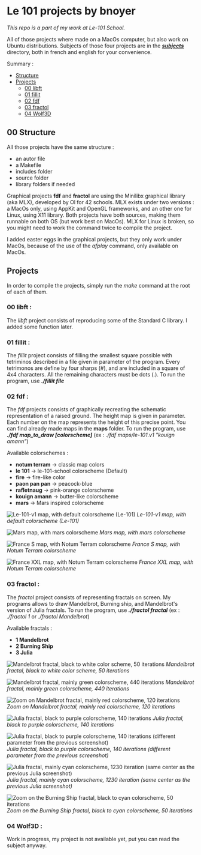 
# Le 101 projects by bnoyer 
_This repo is a part of my work at Le-101 School._

All of those projects where made on a MacOs computer, but also  work on Ubuntu distributions.
Subjects of those four projects are in the [***subjects***](./subjects) directory, both in french and english for your convenience.

Summary :
- [Structure](#00-structure)
- [Projects](#projects)
	- [00 libft](#00-libft-:)
	- [01 fillit](#01-fillit-:)
	- [02 fdf](#02-fdf-:)
	- [03 fractol](#03-fractol-:)
	- [04 Wolf3D](#04-wolf3d-:)

## 00 Structure
All those projects have the same structure :
 - an autor file
 - a Makefile
 - includes folder
 - source folder
 - library folders if needed

Graphical projects **fdf** and  **fractol** are using the Minilibx graphical library (aka MLX), developed by Ol for 42 schools. MLX exists under two versions : a MacOs only, using AppKit and OpenGL frameworks, and an other one for Linux, using X11 library. Both projects have both sources, making them runnable on both OS (but work best on MacOs).
MLX for Linux is broken, so you might need to work the command twice to compile the project.

I added easter eggs  in the graphical projects, but they only work under MacOs, because of the use of the *afplay* command, only available on MacOs.

## Projects
In order to compile the projects, simply run the _make_ command at the  root of each of them.

### 00 libft :
The *libft* project consists of reproducing some of the Standard C library. I added some function later.

### 01 fillit :
The *fillit* project consists of filling the smallest square possible with tetriminos described in a file given in parameter of the program. Every tetrimonos are define by four sharps (*#*), and are included in a square of 4x4 characters. All the remaining characters must be dots (.).
To run the program, use ***./fillit file***

### 02 fdf :
The *fdf* projects consists of graphically recreating the schematic representation of a raised ground. The height map is given in parameter. Each number on the map represents the height of this precise point. You can find already made maps in the **maps** folder.
To run the program, use ***./fdf map_to_draw [colorscheme]*** (ex : *./fdf maps/le-101.v1 "kouign amann"*)

Available colorschemes :
- **notum terram** -> classic map colors
- **le 101** -> le-101-school colorscheme (Default)
- **fire**	-> fire-like color
- **paon pan pan** -> peacock-blue
- **rafletnaug** ->	pink-orange colorscheme
- **kouign amann**	->	butter-like colorscheme
 - **mars**		->	Mars inspired colorscheme

![Le-101-v1 map, with default colorscheme (Le-101)](./screen/fdf/01.png?raw=true "Le-101-v1 map, with default colorscheme (Le-101)")
*Le-101-v1 map, with default colorscheme (Le-101)*

![Mars map, with mars colorscheme](./screen/fdf/02.png?raw=true "Mars map, with mars colorscheme")
*Mars map, with mars colorscheme*

![France S map, with Notum Terram colorscheme](./screen/fdf/03.png?raw=true "France S map, with Notum Terram colorscheme")
*France S map, with Notum Terram colorscheme*

![France XXL map, with Notum Terram colorscheme](./screen/fdf/04.png?raw=true "France XXL map, with Notum Terram colorscheme")
*France XXL map, with Notum Terram colorscheme*

### 03 fractol :
The *fractol* project consists of representing fractals on screen. My programs allows to draw Mandelbrot, Burning ship, and Mandelbrot's version of Julia fractals.
To run the program, use ***./fractol fractal*** (ex : *./fractol 1* or *./fractol Mandelbrot*)

Available fractals :
- **1 Mandelbrot**
- **2 Burning Ship**
- **3 Julia**

![Mandelbrot fractal, black to white color scheme, 50 iterations](./screen/fractol/01.png?raw=true "Mandelbrot fractal, black to white color scheme, 50 iterations")
*Mandelbrot fractal, black to white color scheme, 50 iterations*

![Mandelbrot fractal, mainly green colorscheme, 440 iterations](./screen/fractol/02.png?raw=true "Mandelbrot fractal, mainly green colorscheme, 440 iterations")
*Mandelbrot fractal, mainly green colorscheme, 440 iterations*

![Zoom on Mandelbrot fractal, mainly red colorscheme, 120 iterations](./screen/fractol/03.png?raw=true "Zoom on Mandelbrot fractal, mainly red colorscheme, 120 iterations")
*Zoom on Mandelbrot fractal, mainly red colorscheme, 120 iterations*

![Julia fractal, black to purple colorscheme, 140 iterations](./screen/fractol/04.png?raw=true "Julia fractal, black to purple colorscheme, 140 iterations")
*Julia fractal, black to purple colorscheme, 140 iterations*

![Julia fractal, black to purple colorscheme, 140 iterations (different parameter from the previous screenshot)](./screen/fractol/05.png?raw=true "Julia fractal, black to purple colorscheme, 140 iterations (different parameter from the previous screenshot)")
*Julia fractal, black to purple colorscheme, 140 iterations (different parameter from the previous screenshot)*

![Julia fractal, mainly cyan colorscheme, 1230 iteration (same center as the previous Julia screenshot)](./screen/fractol/06.png?raw=true "Julia fractal, mainly cyan colorscheme, 1230 iteration (same center as the previous Julia screenshot)")
*Julia fractal, mainly cyan colorscheme, 1230 iteration (same center as the previous Julia screenshot)*

![Zoom on the Burning Ship fractal, black to cyan colorscheme, 50 iterations](./screen/fractol/07.png?raw=true "Zoom on the Burning Ship fractal, black to cyan colorscheme, 50 iterations")
*Zoom on the Burning Ship fractal, black to cyan colorscheme, 50 iterations*


### 04 Wolf3D :
Work in progress, my project is not available yet, put you can read the subject anyway.

